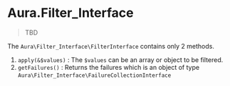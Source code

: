 # Aura.Filter_Interface

> TBD

The `Aura\Filter_Interface\FilterInterface` contains only 2 methods.

1. `apply(&$values)` : The `$values` can be an array or object to be filtered.    
2. `getFailures()` : Returns the failures which is an object of type `Aura\Filter_Interface\FailureCollectionInterface`
